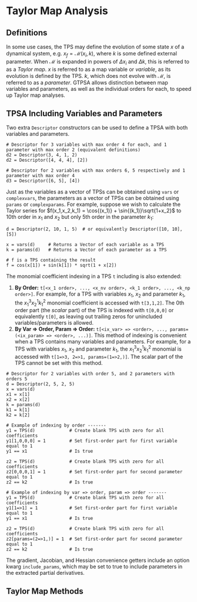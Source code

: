 # Taylor Map Analysis
## Definitions
In some use cases, the TPS may define the evolution of some state $x$ of a dynamical system, e.g. $x_f = \mathcal{M}(x_i,k)$, where $k$ is some defined external parameter. When $\mathcal{M}$ is expanded in powers of $\Delta x_i$ and $\Delta k$, this is referred to as a *Taylor map*. $x$ is referred to as a map variable or *variable*, as its evolution is defined by the TPS. $k$, which does not evolve with $\mathcal{M}$, is referred to as a *parameter*. GTPSA allows distinction between map variables and parameters, as well as the individual orders for each, to speed up Taylor map analyses.

## TPSA Including Variables and Parameters

Two extra `Descriptor` constructors can be used to define a TPSA with both variables and parameters.

```
# Descriptor for 3 variables with max order 4 for each, and 1 parameter with max order 2 (equivalent definitions)
d2 = Descriptor(3, 4, 1, 2)     
d2 = Descriptor([4, 4, 4], [2]) 

# Descriptor for 2 variables with max orders 6, 5 respectively and 1 parameter with max order 4
d3 = Descriptor([6, 5], [4])
```

Just as the variables as a vector of TPSs can be obtained using `vars` or `complexvars`, the parameters as a vector of TPSs can be obtained using `params` or `complexparams`. For example, suppose we wish to calculate the Taylor series for $f(x_1,x_2,k_1) = \cos{(x_1)} + \sin{(k_1)}\sqrt{1+x_2}$ to 10th order in $x_1$ and $x_2$ but only 5th order in the parameter $k_1$:

```
d = Descriptor(2, 10, 1, 5)  # or equivalently Descriptor([10, 10], [5])

x = vars(d)     # Returns a Vector of each variable as a TPS
k = params(d)   # Returns a Vector of each parameter as a TPS

# f is a TPS containing the result
f = cos(x[1]) + sin(k[1]) * sqrt(1 + x[2])
```

The monomial coefficient indexing in a TPS `t` including is also extended:

1. **By Order:** `t[<x_1 order>, ..., <x_nv order>, <k_1 order>, ..., <k_np order>]`. For example, for a TPS with variables $x_1$, $x_2$ and parameter $k_1$, the $x_1^3x_2^1k_1^2$ monomial coefficient is accessed with `t[3,1,2]`. The 0th order part (the *scalar* part) of the TPS is indexed with `t[0,0,0]` or equivalently `t[0]`, as leaving out trailing zeros for unincluded variables/parameters is allowed.
2. **By Var => Order, Param => Order:** `t[<ix_var> => <order>, ..., params=(<ix_param> => <order>, ...)]`. This method of indexing is convenient when a TPS contains many variables and parameters. For example, for a TPS with variables $x_1$, $x_2$ and parameter $k_1$, the $x_1^3x_2^1k_1^2$ monomial is accessed with `t[1=>3, 2=>1, params=(1=>2,)]`. The scalar part of the TPS cannot be set with this method.

```
# Descriptor for 2 variables with order 5, and 2 parameters with orders 5
d = Descriptor(2, 5, 2, 5)
x = vars(d)
x1 = x[1]
x2 = x[2]
k = params(d)
k1 = k[1]
k2 = k[2]

# Example of indexing by order -------
y1 = TPS(d)             # Create blank TPS with zero for all coefficients
y1[1,0,0,0] = 1         # Set first-order part for first variable equal to 1
y1 == x1                # Is true

z2 = TPS(d)             # Create blank TPS with zero for all coefficients
z2[0,0,0,1] = 1         # Set first-order part for second parameter equal to 1
z2 == k2                # Is true

# Example of indexing by var => order, param => order -------
y1 = TPS(d)             # Create blank TPS with zero for all coefficients
y1[1=>1] = 1            # Set first-order part for first variable equal to 1
y1 == x1                # Is true

z2 = TPS(d)             # Create blank TPS with zero for all coefficients
z2[params=(2=>1,)] = 1  # Set first-order part for second parameter equal to 1
z2 == k2                # Is true
```

The gradient, Jacobian, and Hessian convenience getters include an option kwarg `include_params`, which may be set to true to include parameters in the extracted partial derivatives.

## Taylor Map Methods

